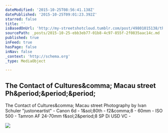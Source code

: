 ```yaml
---
dateModified: '2015-10-25T08:56:41.138Z'
datePublished: '2015-10-25T09:01:23.392Z'
starred: false
title: ''
isBasedOnUrl: 'http://my-streetshotcloud.tumblr.com/post/49801015138/the-contact-of-cultures-macau-street-photography'
sourcePath: _posts/2015-10-25-ebb3eb77-01b8-4c97-855f-2f0835aac14c.md
published: true
inFeed: true
hasPage: false
inNav: false
_context: 'http://schema.org'
_type: MediaObject

---
```

<article style=""><h1>The Contact of Cultures&amp;comma; Macau street Ph&amp;period;&amp;period;&amp;period;</h1><p>The Contact of Cultures&amp;comma; Macau street Photography by Ivan Schuler "justoneartist" - Canon 6d - 1&amp;sol;80th - f2&amp;comma;8 - 60mm - ISO 500 - Tamron AF 24-70mm f&amp;sol;2&amp;period;8 SP Di USD VC -</p><img src="http://40.media.tumblr.com/9810ecb741f719eff0332ccba7dd62fe/tumblr_mmebzfz64L1rzlmeco1_500.jpg" /></article>